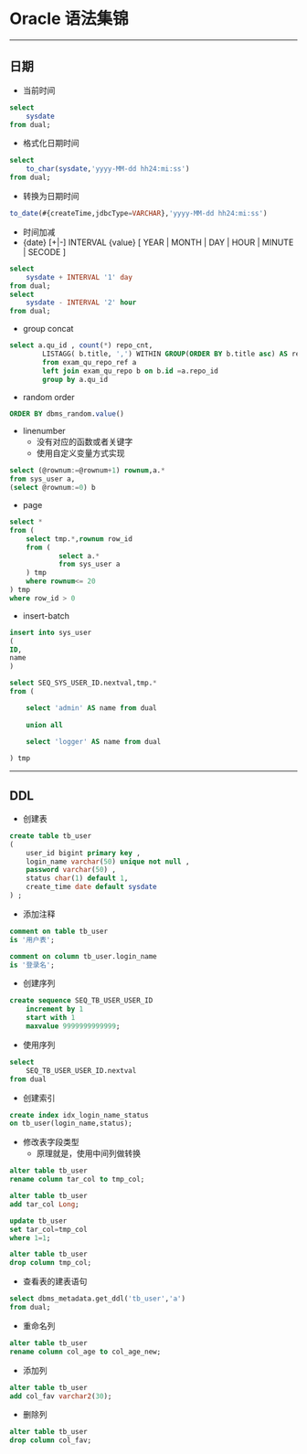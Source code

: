 # Oracle 语法集锦
---
## 日期
- 当前时间
```sql
select 
    sysdate
from dual;
```
- 格式化日期时间
```sql
select 
    to_char(sysdate,'yyyy-MM-dd hh24:mi:ss')
from dual;
```
- 转换为日期时间
```sql
to_date(#{createTime,jdbcType=VARCHAR},'yyyy-MM-dd hh24:mi:ss')
```
- 时间加减
- {date} [+|-] INTERVAL {value} [ YEAR | MONTH | DAY | HOUR | MINUTE | SECODE ]
```sql
select 
    sysdate + INTERVAL '1' day
from dual;
select 
    sysdate - INTERVAL '2' hour
from dual;
```
- group concat
```sql
select a.qu_id , count(*) repo_cnt,
        LISTAGG( b.title, ',') WITHIN GROUP(ORDER BY b.title asc) AS repo_strs
        from exam_qu_repo_ref a
        left join exam_qu_repo b on b.id =a.repo_id
        group by a.qu_id
```
- random order
```sql
ORDER BY dbms_random.value()
```
- linenumber
    - 没有对应的函数或者关键字
    - 使用自定义变量方式实现
```sql
select (@rownum:=@rownum+1) rownum,a.*
from sys_user a,
(select @rownum:=0) b
```
- page
```sql
select *
from (
    select tmp.*,rownum row_id
    from (
            select a.*
            from sys_user a
    ) tmp
    where rownum<= 20
) tmp
where row_id > 0
```
- insert-batch
```sql
insert into sys_user
(
ID,
name
)

select SEQ_SYS_USER_ID.nextval,tmp.*
from (

	select 'admin' AS name from dual
	
	union all 
	
	select 'logger' AS name from dual

) tmp 

```

---
## DDL
- 创建表
```sql
create table tb_user
(
    user_id bigint primary key ,
    login_name varchar(50) unique not null ,
    password varchar(50) ,
    status char(1) default 1,
    create_time date default sysdate
) ;
```
- 添加注释
```sql
comment on table tb_user 
is '用户表';

comment on column tb_user.login_name
is '登录名';
```
- 创建序列
```sql
create sequence SEQ_TB_USER_USER_ID
    increment by 1
    start with 1
    maxvalue 9999999999999;
```
- 使用序列
```sql
select 
    SEQ_TB_USER_USER_ID.nextval 
from dual
```
- 创建索引
```sql
create index idx_login_name_status
on tb_user(login_name,status);
```
- 修改表字段类型
    - 原理就是，使用中间列做转换
```sql
alter table tb_user
rename column tar_col to tmp_col;

alter table tb_user
add tar_col Long;

update tb_user
set tar_col=tmp_col
where 1=1;

alter table tb_user
drop column tmp_col;
```
- 查看表的建表语句
```sql
select dbms_metadata.get_ddl('tb_user','a') 
from dual;
```
- 重命名列
```sql
alter table tb_user
rename column col_age to col_age_new;
```
- 添加列
```sql
alter table tb_user
add col_fav varchar2(30);
```
- 删除列
```sql
alter table tb_user
drop column col_fav;
```
